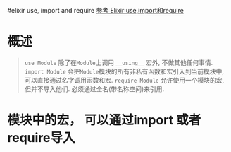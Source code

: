 #elixir use, import and require
[参考 Elixir:use,import和require](https://segmentfault.com/a/1190000004514268)
# 概述
>`use Module` 除了在`Module`上调用 `__using__` 宏外, 不做其他任何事情.
>`import Module`  会把`Module`模块的所有非私有函数和宏引入到当前模块中, 可以直接通过名字调用函数和宏.
>`require Module` 允许使用一个模块的宏, 但并不导入他们. 必须通过全名(带名称空间)来引用.

# 模块中的宏， 可以通过import 或者 require导入
